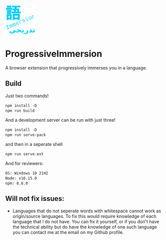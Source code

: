 ![Logo Image](https://github.com/AidanWelch/ProgressiveImmersion/blob/main/src/images/logo-96.png?raw=true)
# ProgressiveImmersion
A browser extension that progressively immerses you in a language.

## Build

Just two commands!

```
npm install -D
npm run build
```

And a development server can be run with just three!

```
npm install -D
npm run serve-pack
```

and then in a seperate shell

```
npm run serve-ext
```

And for reviewers:

```
OS: Windows 10 21H2
Node: v16.15.0
npm: 8.8.0
```

## Will not fix issues:
* Languages that do not seperate words with whitespace cannot work as origin/source languages.  To fix this would require knowledge of each language that I do not have.  You can fix it yourself, or if you don't have the technical ability but do have the knowledge of one such language you can contact me at the email on my Github profile.
